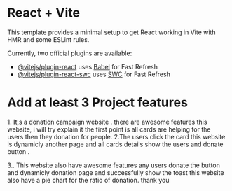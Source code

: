 # React + Vite

This template provides a minimal setup to get React working in Vite with HMR and some ESLint rules.

Currently, two official plugins are available:

- [@vitejs/plugin-react](https://github.com/vitejs/vite-plugin-react/blob/main/packages/plugin-react/README.md) uses [Babel](https://babeljs.io/) for Fast Refresh
- [@vitejs/plugin-react-swc](https://github.com/vitejs/vite-plugin-react-swc) uses [SWC](https://swc.rs/) for Fast Refresh

<h1>Add at least 3 Project features </h1>
<p> 1. It,s a donation campaign website . there are awesome features this website, i will try explain it the first point is all cards are helping for the users then they donation for people.
 2.The users click the card this website is dynamicly  another page and all cards details show the users and donate button .

 3.. This website also have awesome features any users donate the button and dynamicly donation page and successfully show the toast this website also have a pie chart for the ratio of donation. thank you
  </p>